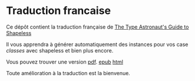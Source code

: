 # Traduction francaise

Ce dépôt contient la traduction française de [The Type Astronaut's Guide to Shapeless](https://github.com/underscoreio/shapeless-guide)

Il vous apprendra à générer automatiquement des instances pour vos case *classes* avec shapeless
et bien plus encore.

Vous pouvez trouver une version [pdf](dist/shapeless-guide.pdf).
[epub](dist/shapeless-guide.epub)
[html](dist/shapeless-guide.html)

Toute amélioration à la traduction est la bienvenue.  
